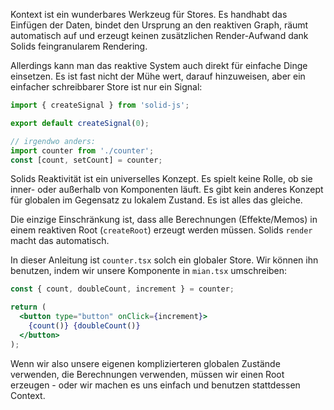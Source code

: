 Kontext ist ein wunderbares Werkzeug für Stores. Es handhabt das Einfügen der Daten, bindet den Ursprung an den reaktiven Graph, räumt automatisch auf und erzeugt keinen zusätzlichen Render-Aufwand dank Solids feingranularem Rendering.

Allerdings kann man das reaktive System auch direkt für einfache Dinge einsetzen. Es ist fast nicht der Mühe wert, darauf hinzuweisen, aber ein einfacher schreibbarer Store ist nur ein Signal:

```js
import { createSignal } from 'solid-js';

export default createSignal(0);

// irgendwo anders:
import counter from './counter';
const [count, setCount] = counter;
```

Solids Reaktivität ist ein universelles Konzept. Es spielt keine Rolle, ob sie inner- oder außerhalb von Komponenten läuft. Es gibt kein anderes Konzept für globalen im Gegensatz zu lokalem Zustand. Es ist alles das gleiche.

Die einzige Einschränkung ist, dass alle Berechnungen (Effekte/Memos) in einem reaktiven Root (`createRoot`) erzeugt werden müssen. Solids `render` macht das automatisch.

In dieser Anleitung ist `counter.tsx` solch ein globaler Store. Wir können ihn benutzen, indem wir unsere Komponente in `mian.tsx` umschreiben:

```jsx
const { count, doubleCount, increment } = counter;

return (
  <button type="button" onClick={increment}>
    {count()} {doubleCount()}
  </button>
);
```

Wenn wir also unsere eigenen komplizierteren globalen Zustände verwenden, die Berechnungen verwenden, müssen wir einen Root erzeugen - oder wir machen es uns einfach und benutzen stattdessen Context.
